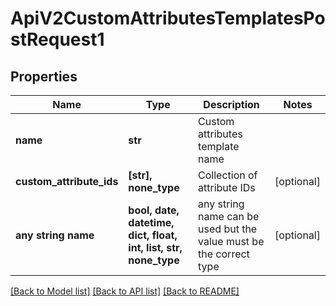 # ApiV2CustomAttributesTemplatesPostRequest1


## Properties
Name | Type | Description | Notes
------------ | ------------- | ------------- | -------------
**name** | **str** | Custom attributes template name | 
**custom_attribute_ids** | **[str], none_type** | Collection of attribute IDs | [optional] 
**any string name** | **bool, date, datetime, dict, float, int, list, str, none_type** | any string name can be used but the value must be the correct type | [optional]

[[Back to Model list]](../README.md#documentation-for-models) [[Back to API list]](../README.md#documentation-for-api-endpoints) [[Back to README]](../README.md)


